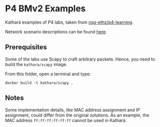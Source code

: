 # P4 BMv2 Examples

Kathar&aacute; examples of P4 labs, taken from [nsg-ethz/p4-learning](https://github.com/nsg-ethz/p4-learning).

Network scenario descriptions can be found [here](https://github.com/nsg-ethz/p4-learning/tree/master/exercises).

## Prerequisites

Some of the labs use Scapy to craft arbitrary packets. Hence, you need to build the `kathara/scapy` image.

From this folder, open a terminal and type:
```
docker build -t kathara/scapy .
```

## Notes

Some implementation details, like MAC address assignment and IP assignment, could differ from the original solutions.
As an example, the MAC address `ff:ff:ff:ff:ff:ff` cannot be used in Kathar&aacute;.
